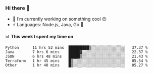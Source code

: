 ### Hi there 👋

<!--
**nodejh/nodejh** is a ✨ _special_ ✨ repository because its `README.md` (this file) appears on your GitHub profile.

Here are some ideas to get you started:

- 🔭 I’m currently working on ...
- 🌱 I’m currently learning ...
- 👯 I’m looking to collaborate on ...
- 🤔 I’m looking for help with ...
- 💬 Ask me about ...
- 📫 How to reach me: ...
- 😄 Pronouns: ...
- ⚡ Fun fact: ...
-->

- 🔭 I’m currently working on something cool :wink:
- ⚡ Languages: Node.js, Java, Go :thought_balloon:

📊 **This week I spent my time on**

<!--START_SECTION:waka-->
```text
Python      11 hrs 52 mins  █████████▒░░░░░░░░░░░░░░░   37.37 % 
Java        7 hrs 6 mins    █████▓░░░░░░░░░░░░░░░░░░░   22.37 % 
JSON        6 hrs 48 mins   █████▒░░░░░░░░░░░░░░░░░░░   21.43 % 
Terraform   1 hr 45 mins    █▒░░░░░░░░░░░░░░░░░░░░░░░   05.54 % 
Other       1 hr 40 mins    █▒░░░░░░░░░░░░░░░░░░░░░░░   05.27 % 
```
<!--END_SECTION:waka-->


<!--
:traffic_light: **Visitors**

![visitors](https://visitor-badge.glitch.me/badge?page_id=nodejh.nodejh)
-->
